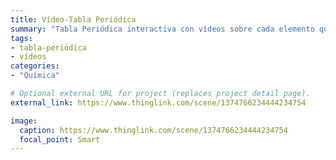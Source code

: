 ```yaml
---
title: Vídeo-Tabla Periódica
summary: "Tabla Periódica interactiva con vídeos sobre cada elemento químico. Más información aquí: http://www.fqsaja.com/?p=9797."
tags:
- tabla-periódica
- vídeos
categories: 
- "Química"

# Optional external URL for project (replaces project detail page).
external_link: https://www.thinglink.com/scene/1374766234444234754

image:
  caption: https://www.thinglink.com/scene/1374766234444234754
  focal_point: Smart
---
```

